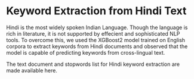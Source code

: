 # Keyword Extraction from Hindi Text

Hindi is the most widely spoken Indian Language. Though the language is rich in literature, it is not supported by effecient and sophisticated NLP tools. To overcome this, we used the XGBoost2 model trained on English corpora to extract keywords from Hindi documents and observed that the model is capable of predicting keywords from cross-lingual text.

The text document and stopwords list for Hindi keyword extraction are made available here.
